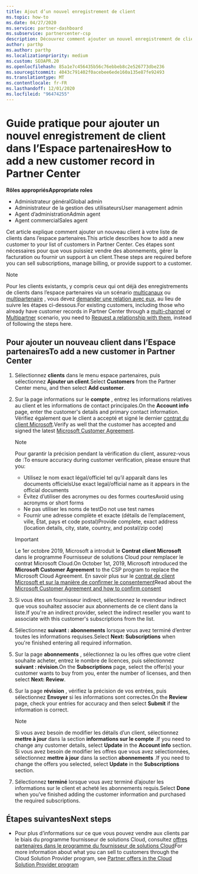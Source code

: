 ```yaml
---
title: Ajout d’un nouvel enregistrement de client
ms.topic: how-to
ms.date: 04/27/2020
ms.service: partner-dashboard
ms.subservice: partnercenter-csp
description: Découvrez comment ajouter un nouvel enregistrement de client dans l’espace partenaires. Vous pouvez ensuite vendre les abonnements des clients, gérer la facturation ou fournir un support technique.
author: parthp
ms.author: parthp
ms.localizationpriority: medium
ms.custom: SEOAPR.20
ms.openlocfilehash: 85a1e7c456435b56c76ebbeb8c2e526773dbe236
ms.sourcegitcommit: 4043c791402f0acebee6ede160a135e87fe92493
ms.translationtype: MT
ms.contentlocale: fr-FR
ms.lasthandoff: 12/01/2020
ms.locfileid: "96474255"
---
```

# <a name="how-to-add-a-new-customer-record-in-partner-center"></a><span data-ttu-id="cfb19-104">Guide pratique pour ajouter un nouvel enregistrement de client dans l’Espace partenaires</span><span class="sxs-lookup"><span data-stu-id="cfb19-104">How to add a new customer record in Partner Center</span></span>


<span data-ttu-id="cfb19-105">**Rôles appropriés**</span><span class="sxs-lookup"><span data-stu-id="cfb19-105">**Appropriate roles**</span></span>

- <span data-ttu-id="cfb19-106">Administrateur général</span><span class="sxs-lookup"><span data-stu-id="cfb19-106">Global admin</span></span>
- <span data-ttu-id="cfb19-107">Administrateur de la gestion des utilisateurs</span><span class="sxs-lookup"><span data-stu-id="cfb19-107">User management admin</span></span>
- <span data-ttu-id="cfb19-108">Agent d’administration</span><span class="sxs-lookup"><span data-stu-id="cfb19-108">Admin agent</span></span>
- <span data-ttu-id="cfb19-109">Agent commercial</span><span class="sxs-lookup"><span data-stu-id="cfb19-109">Sales agent</span></span>

<span data-ttu-id="cfb19-110">Cet article explique comment ajouter un nouveau client à votre liste de clients dans l’espace partenaires.</span><span class="sxs-lookup"><span data-stu-id="cfb19-110">This article describes how to add a new customer to your list of customers in Partner Center.</span></span> <span data-ttu-id="cfb19-111">Ces étapes sont nécessaires pour que vous puissiez vendre des abonnements, gérer la facturation ou fournir un support à un client.</span><span class="sxs-lookup"><span data-stu-id="cfb19-111">These steps are required before you can sell subscriptions, manage billing, or provide support to a customer.</span></span>

>[!NOTE]
><span data-ttu-id="cfb19-112">Pour les clients existants, y compris ceux qui ont déjà des enregistrements de clients dans l’espace partenaires via un scénario [multicanaux](multichannel.md) ou [multipartenaire](multipartner.md) , vous devez [demander une relation avec eux](request-a-relationship-with-a-customer.md), au lieu de suivre les étapes ci-dessous.</span><span class="sxs-lookup"><span data-stu-id="cfb19-112">For existing customers, including those who already have customer records in Partner Center through a [multi-channel](multichannel.md) or [Multipartner](multipartner.md) scenario, you need to [Request a relationship with them](request-a-relationship-with-a-customer.md), instead of following the steps here.</span></span>

## <a name="to-add-a-new-customer-in-partner-center"></a><span data-ttu-id="cfb19-113">Pour ajouter un nouveau client dans l’Espace partenaires</span><span class="sxs-lookup"><span data-stu-id="cfb19-113">To add a new customer in Partner Center</span></span>

1. <span data-ttu-id="cfb19-114">Sélectionnez **clients** dans le menu espace partenaires, puis sélectionnez **Ajouter un client**.</span><span class="sxs-lookup"><span data-stu-id="cfb19-114">Select **Customers** from the Partner Center menu, and then select **Add customer**.</span></span>

2. <span data-ttu-id="cfb19-115">Sur la page informations sur le **compte** , entrez les informations relatives au client et les informations de contact principales.</span><span class="sxs-lookup"><span data-stu-id="cfb19-115">On the **Account info** page, enter the customer's details and primary contact information.</span></span> <span data-ttu-id="cfb19-116">Vérifiez également que le client a accepté et signé le dernier [contrat du client Microsoft](agreements.md).</span><span class="sxs-lookup"><span data-stu-id="cfb19-116">Verify as well that the customer has accepted and signed the latest [Microsoft Customer Agreement](agreements.md).</span></span>

   >[!NOTE]
   >
   ><span data-ttu-id="cfb19-117">Pour garantir la précision pendant la vérification du client, assurez-vous de :</span><span class="sxs-lookup"><span data-stu-id="cfb19-117">To ensure accuracy during customer verification, please ensure that you:</span></span>
   >
   >- <span data-ttu-id="cfb19-118">Utilisez le nom exact légal/officiel tel qu’il apparaît dans les documents officiels</span><span class="sxs-lookup"><span data-stu-id="cfb19-118">Use exact legal/official name as it appears in the official documents</span></span>
   >- <span data-ttu-id="cfb19-119">Évitez d’utiliser des acronymes ou des formes courtes</span><span class="sxs-lookup"><span data-stu-id="cfb19-119">Avoid using acronyms or short forms</span></span>
   >- <span data-ttu-id="cfb19-120">Ne pas utiliser les noms de test</span><span class="sxs-lookup"><span data-stu-id="cfb19-120">Do not use test names</span></span>
   >- <span data-ttu-id="cfb19-121">Fournir une adresse complète et exacte (détails de l’emplacement, ville, État, pays et code postal)</span><span class="sxs-lookup"><span data-stu-id="cfb19-121">Provide complete, exact address (location details, city, state, country, and postal/zip code)</span></span>

   >[!IMPORTANT]
   > <span data-ttu-id="cfb19-122">Le 1er octobre 2019, Microsoft a introduit le **Contrat client Microsoft** dans le programme Fournisseur de solutions Cloud pour remplacer le contrat Microsoft Cloud.</span><span class="sxs-lookup"><span data-stu-id="cfb19-122">On October 1st, 2019, Microsoft introduced the **Microsoft Customer Agreement** to the CSP program to replace the Microsoft Cloud Agreement.</span></span> <span data-ttu-id="cfb19-123">En savoir plus sur le [contrat de client Microsoft et sur la manière de confirmer le consentement](confirm-customer-agreement.md)</span><span class="sxs-lookup"><span data-stu-id="cfb19-123">Read about the [Microsoft Customer Agreement and how to confirm consent](confirm-customer-agreement.md)</span></span>
  
3. <span data-ttu-id="cfb19-124">Si vous êtes un fournisseur indirect, sélectionnez le revendeur indirect que vous souhaitez associer aux abonnements de ce client dans la liste.</span><span class="sxs-lookup"><span data-stu-id="cfb19-124">If you're an indirect provider, select the indirect reseller you want to associate with this customer's subscriptions from the list.</span></span>

4. <span data-ttu-id="cfb19-125">Sélectionnez **suivant : abonnements** lorsque vous avez terminé d’entrer toutes les informations requises.</span><span class="sxs-lookup"><span data-stu-id="cfb19-125">Select **Next: Subscriptions** when you're finished entering all required information.</span></span>

5. <span data-ttu-id="cfb19-126">Sur la page **abonnements** , sélectionnez la ou les offres que votre client souhaite acheter, entrez le nombre de licences, puis sélectionnez **suivant : révision**.</span><span class="sxs-lookup"><span data-stu-id="cfb19-126">On the **Subscriptions** page, select the offer(s) your customer wants to buy from you, enter the number of licenses, and then select **Next: Review**.</span></span>

6. <span data-ttu-id="cfb19-127">Sur la page **révision** , vérifiez la précision de vos entrées, puis sélectionnez **Envoyer** si les informations sont correctes.</span><span class="sxs-lookup"><span data-stu-id="cfb19-127">On the **Review** page, check your entries for accuracy and then select **Submit** if the information is correct.</span></span>

   >[!NOTE]
   ><span data-ttu-id="cfb19-128">Si vous avez besoin de modifier les détails d’un client, sélectionnez **mettre à jour** dans la section **informations sur le compte** .</span><span class="sxs-lookup"><span data-stu-id="cfb19-128">If you need to change any customer details, select **Update** in the **Account info** section.</span></span> <span data-ttu-id="cfb19-129">Si vous avez besoin de modifier les offres que vous avez sélectionnées, sélectionnez **mettre à jour** dans la section **abonnements** .</span><span class="sxs-lookup"><span data-stu-id="cfb19-129">If you need to change the offers you selected, select **Update** in the **Subscriptions** section.</span></span>

7. <span data-ttu-id="cfb19-130">Sélectionnez **terminé** lorsque vous avez terminé d’ajouter les informations sur le client et acheté les abonnements requis.</span><span class="sxs-lookup"><span data-stu-id="cfb19-130">Select **Done** when you've finished adding the customer information and purchased the required subscriptions.</span></span>

## <a name="next-steps"></a><span data-ttu-id="cfb19-131">Étapes suivantes</span><span class="sxs-lookup"><span data-stu-id="cfb19-131">Next steps</span></span>

- <span data-ttu-id="cfb19-132">Pour plus d’informations sur ce que vous pouvez vendre aux clients par le biais du programme fournisseur de solutions Cloud, consultez [offres partenaires dans le programme du fournisseur de solutions Cloud](csp-offers.md)</span><span class="sxs-lookup"><span data-stu-id="cfb19-132">For more information about what you can sell to customers through the Cloud Solution Provider program, see [Partner offers in the Cloud Solution Provider program](csp-offers.md)</span></span>

